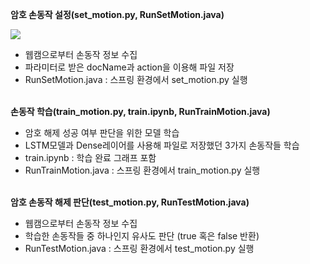 **암호 손동작 설정(set_motion.py, RunSetMotion.java)**
<p align="left">
  <img src="https://github.com/seungtoctoc/HandMotionPassword/assets/102455571/db67d573-1f5a-4ba3-bd8b-e2c3142c9687">
</p>

- 웹캠으로부터 손동작 정보 수집
- 파라미터로 받은 docName과 action을 이용해 파일 저장
- RunSetMotion.java : 스프링 환경에서 set_motion.py 실행<br><br>

**손동작 학습(train_motion.py, train.ipynb, RunTrainMotion.java)**
- 암호 해제 성공 여부 판단을 위한 모델 학습
- LSTM모델과 Dense레이어를 사용해 파일로 저장했던 3가지 손동작들 학습
- train.ipynb : 학습 완료 그래프 포함
- RunTrainMotion.java : 스프링 환경에서 train_motion.py 실행<br><br>

**암호 손동작 해제 판단(test_motion.py, RunTestMotion.java)**
- 웹캠으로부터 손동작 정보 수집
- 학습한 손동작들 중 하나인지 유사도 판단 (true 혹은 false 반환)
- RunTestMotion.java : 스프링 환경에서 test_motion.py 실행<br><br>
